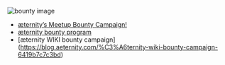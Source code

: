 ![bounty image](https://cdn-images-1.medium.com/max/1400/1*l5-bqVCstxHjsZPk8vzL4Q.png)

* [æternity’s Meetup Bounty Campaign!](https://blog.aeternity.com/%C3%A6ternitys-meetup-bounty-campaign-bb348067e5a4)
* [æternity bounty program](https://blog.aeternity.com/%C3%A6ternity-bounty-program-e6191d330cf5)
* [æternity WIKI bounty campaign] (https://blog.aeternity.com/%C3%A6ternity-wiki-bounty-campaign-6419b7c7c3bd)